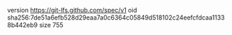 version https://git-lfs.github.com/spec/v1
oid sha256:7de51a6efb528d29eaa7a0c6364c05849d518102c24eefcfdcaa11338b442eb9
size 755
